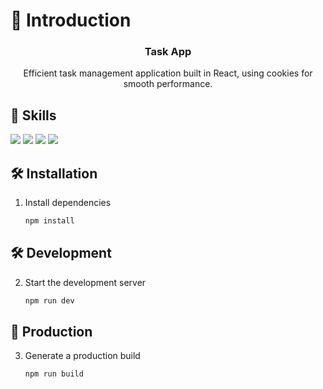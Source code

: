 # 📄 Introduction

<div align="center">
   <h3 align="center">Task App</h3>

   <p align="center">Efficient task management application built in React, using cookies for smooth performance.</p>
</div>

## 💼 Skills

![](https://img.shields.io/badge/Markup-HTML-informational?style=for-the-badge&logo=html5&logoColor=edf2f4&color=2b2d42&labelColor=ef233c)
![](https://img.shields.io/badge/Style-CSS-informational?style=for-the-badge&logo=css3&logoColor=edf2f4&color=2b2d42&labelColor=ef233c)
![](https://img.shields.io/badge/Code-JavaScript-informational?style=for-the-badge&logo=JavaScript&logoColor=edf2f4&color=2b2d42&labelColor=ef233c)
![](https://img.shields.io/badge/Code-React.js-informational?style=for-the-badge&logo=react&logoColor=edf2f4&color=2b2d42&labelColor=ef233c)

## 🛠 Installation

1. Install dependencies

   ```sh
   npm install
   ```

## 🛠 Development

2. Start the development server

   ```sh
   npm run dev
   ```

## 🚀 Production

3. Generate a production build

   ```sh
   npm run build
   ```
